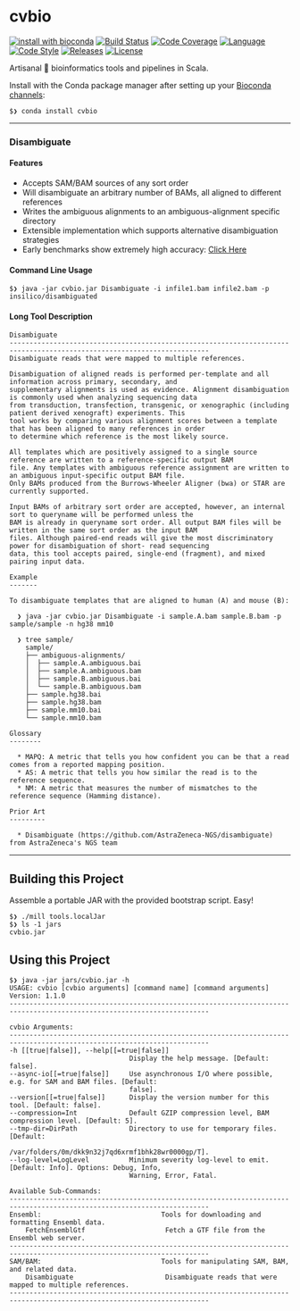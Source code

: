 # cvbio

[![install with bioconda][bioconda-badge]][bioconda-link]
[![Build Status][travis-badge]][travis-link]
[![Code Coverage][codecov-badge]][codecov-link]
[![Language][scala-badge]][scala-link]
[![Code Style][scalafmt-badge]][scalafmt-link]
[![Releases][releases-badge]][releases-link]
[![License][license-badge]][license-link]


[bioconda-badge]: https://img.shields.io/badge/install%20with-bioconda-brightgreen.svg
[bioconda-link]:  http://bioconda.github.io/recipes/cvbio/README.html
[codecov-badge]:  https://codecov.io/gh/clintval/cvbio/branch/master/graph/badge.svg
[codecov-link]:   https://codecov.io/gh/clintval/cvbio
[license-badge]:  https://img.shields.io/badge/license-MIT-blue.svg
[license-link]:   https://github.com/clintval/cvbio/blob/master/LICENSE
[releases-badge]: https://img.shields.io/badge/cvbio_Releases-555555.svg
[releases-link]:  https://github.com/clintval/cvbio/releases
[scala-badge]:    https://img.shields.io/badge/language-scala-c22d40.svg
[scala-link]:     https://www.scala-lang.org/
[scalafmt-badge]: https://img.shields.io/badge/code_style-scalafmt-c22d40.svg
[scalafmt-link]:  https://scalameta.org/scalafmt/
[travis-badge]:   https://travis-ci.org/clintval/cvbio.svg?branch=master
[travis-link]:    https://travis-ci.org/clintval/cvbio

Artisanal 🤣 bioinformatics tools and pipelines in Scala.

Install with the Conda package manager after setting up your [Bioconda channels](https://bioconda.github.io/user/install.html#set-up-channels):

```console
$❯ conda install cvbio
```

---

### Disambiguate

#### Features

- Accepts SAM/BAM sources of any sort order
- Will disambiguate an arbitrary number of BAMs, all aligned to different references
- Writes the ambiguous alignments to an ambiguous-alignment specific directory
- Extensible implementation which supports alternative disambiguation strategies
- Early benchmarks show extremely high accuracy: [Click Here](https://github.com/clintval/cvbio/blob/master/docs/benchmarks/disambiguate.md)

#### Command Line Usage

```console
$❯ java -jar cvbio.jar Disambiguate -i infile1.bam infile2.bam -p insilico/disambiguated
```

#### Long Tool Description

```text
Disambiguate
------------------------------------------------------------------------------------------------------------------------
Disambiguate reads that were mapped to multiple references.

Disambiguation of aligned reads is performed per-template and all information across primary, secondary, and
supplementary alignments is used as evidence. Alignment disambiguation is commonly used when analyzing sequencing data
from transduction, transfection, transgenic, or xenographic (including patient derived xenograft) experiments. This
tool works by comparing various alignment scores between a template that has been aligned to many references in order
to determine which reference is the most likely source.

All templates which are positively assigned to a single source reference are written to a reference-specific output BAM
file. Any templates with ambiguous reference assignment are written to an ambiguous input-specific output BAM file.
Only BAMs produced from the Burrows-Wheeler Aligner (bwa) or STAR are currently supported.

Input BAMs of arbitrary sort order are accepted, however, an internal sort to queryname will be performed unless the
BAM is already in queryname sort order. All output BAM files will be written in the same sort order as the input BAM
files. Although paired-end reads will give the most discriminatory power for disambiguation of short- read sequencing
data, this tool accepts paired, single-end (fragment), and mixed pairing input data.

Example
-------

To disambiguate templates that are aligned to human (A) and mouse (B):

  ❯ java -jar cvbio.jar Disambiguate -i sample.A.bam sample.B.bam -p sample/sample -n hg38 mm10

  ❯ tree sample/
    sample/
    ├── ambiguous-alignments/
    │  ├── sample.A.ambiguous.bai
    │  ├── sample.A.ambiguous.bam
    │  ├── sample.B.ambiguous.bai
    │  └── sample.B.ambiguous.bam
    ├── sample.hg38.bai
    ├── sample.hg38.bam
    ├── sample.mm10.bai
    └── sample.mm10.bam

Glossary
--------

  * MAPQ: A metric that tells you how confident you can be that a read comes from a reported mapping position.
  * AS: A metric that tells you how similar the read is to the reference sequence.
  * NM: A metric that measures the number of mismatches to the reference sequence (Hamming distance).

Prior Art
---------

  * Disambiguate (https://github.com/AstraZeneca-NGS/disambiguate) from AstraZeneca's NGS team
```

---

## Building this Project

Assemble a portable JAR with the provided bootstrap script. Easy!

```console
$❯ ./mill tools.localJar
$❯ ls -1 jars
cvbio.jar
```

## Using this Project

```console
$❯ java -jar jars/cvbio.jar -h
USAGE: cvbio [cvbio arguments] [command name] [command arguments]
Version: 1.1.0
------------------------------------------------------------------------------------------------------------------------

cvbio Arguments:
------------------------------------------------------------------------------------------------------------------------
-h [[true|false]], --help[[=true|false]]
                              Display the help message. [Default: false].
--async-io[[=true|false]]     Use asynchronous I/O where possible, e.g. for SAM and BAM files. [Default:
                              false].
--version[[=true|false]]      Display the version number for this tool. [Default: false].
--compression=Int             Default GZIP compression level, BAM compression level. [Default: 5].
--tmp-dir=DirPath             Directory to use for temporary files. [Default:
                              /var/folders/0m/dkk9n32j7qd6xrmf1bhk28wr0000gp/T].
--log-level=LogLevel          Minimum severity log-level to emit. [Default: Info]. Options: Debug, Info,
                              Warning, Error, Fatal.

Available Sub-Commands:
------------------------------------------------------------------------------------------------------------------------
Ensembl:                              Tools for downloading and formatting Ensembl data.
    FetchEnsemblGtf                    Fetch a GTF file from the Ensembl web server.
------------------------------------------------------------------------------------------------------------------------
SAM/BAM:                              Tools for manipulating SAM, BAM, and related data.
    Disambiguate                       Disambiguate reads that were mapped to multiple references.
------------------------------------------------------------------------------------------------------------------------
```
